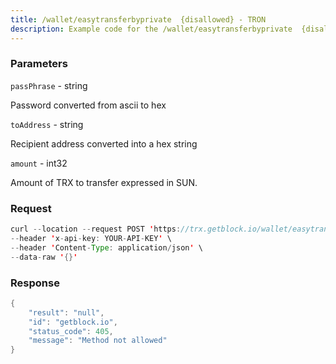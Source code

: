 ```yaml
---
title: /wallet/easytransferbyprivate  {disallowed} - TRON
description: Example code for the /wallet/easytransferbyprivate  {disallowed} rest method. Сomplete guide on how to use /wallet/easytransferbyprivate  {disallowed} rest in GetBlock.io Web3 documentation.
---
```


### Parameters


`passPhrase` - string

Password converted from ascii to hex

`toAddress` - string

Recipient address converted into a hex string

`amount` - int32

Amount of TRX to transfer expressed in SUN.

### Request

``` java
curl --location --request POST 'https://trx.getblock.io/wallet/easytransferbyprivate' \
--header 'x-api-key: YOUR-API-KEY' \
--header 'Content-Type: application/json' \
--data-raw '{}'
```

###  Response

``` java
{
    "result": "null",
    "id": "getblock.io",
    "status_code": 405,
    "message": "Method not allowed"
}
```

